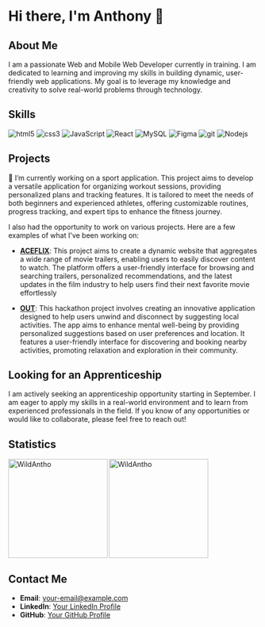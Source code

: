 # Hi there, I'm Anthony 👋

## About Me

I am a passionate Web and Mobile Web Developer currently in training. I am dedicated to learning and improving my skills in building dynamic, user-friendly web applications. My goal is to leverage my knowledge and creativity to solve real-world problems through technology.

## Skills

<p>
  <img alt="html5" src="https://img.shields.io/badge/-HTML5-E34F26?style=flat-square&logo=html5&logoColor=white" />
  <img alt="css3" src="https://img.shields.io/badge/-CSS3-264de4?style=flat-square&logo=css3&logoColor=white" />
  <img alt="JavaScript" src="https://img.shields.io/badge/-JavaScript-F0DB4F?style=flat-square&logo=JavaScript&logoColor=white" />
  <img alt="React" src="https://img.shields.io/badge/-React-45b8d8?style=flat-square&logo=react&logoColor=white" />
  <img alt="MySQL" src="https://img.shields.io/badge/-MySQL-F29111?style=flat-square&logo=MySQL&logoColor=white" />
  <img alt="Figma" src="https://img.shields.io/badge/-Figma-a259ff?style=flat-square&logo=Figma&logoColor=white" />
  <img alt="git" src="https://img.shields.io/badge/-Git-F14E32?style=flat-square&logo=git&logoColor=white" />
  <img alt="Nodejs" src="https://img.shields.io/badge/-Nodejs-44883e?style=flat-square&logo=Node.js&logoColor=white" />
</p>

## Projects

🔭 I’m currently working on a sport application. This project aims to develop a versatile application for organizing workout sessions, providing personalized plans and tracking features. It is tailored to meet the needs of both beginners and experienced athletes, offering customizable routines, progress tracking, and expert tips to enhance the fitness journey.

I also had the opportunity to work on various projects. Here are a few examples of what I've been working on:

- **[ACEFLIX]([link-to-project](https://aceflix-client.vercel.app/#haut-page))**: This project aims to create a dynamic website that aggregates a wide range of movie trailers, enabling users to easily discover content to watch. The platform offers a user-friendly interface for browsing and searching trailers, personalized recommendations, and the latest updates in the film industry to help users find their next favorite movie effortlessly
  
- **[OUT]([link-to-project](https://out-omega-dun.vercel.app/))**: This hackathon project involves creating an innovative application designed to help users unwind and disconnect by suggesting local activities. The app aims to enhance mental well-being by providing personalized suggestions based on user preferences and location. It features a user-friendly interface for discovering and booking nearby activities, promoting relaxation and exploration in their community.

## Looking for an Apprenticeship

I am actively seeking an apprenticeship opportunity starting in September. I am eager to apply my skills in a real-world environment and to learn from experienced professionals in the field. If you know of any opportunities or would like to collaborate, please feel free to reach out!

## Statistics

<p><img align="left" height="200" src="https://github-readme-stats.vercel.app/api/top-langs?username=WildAntho&show_icons=true&locale=en&layout=compact" alt="WildAntho" /></p>
<p><img height="200" src="https://github-readme-stats.vercel.app/api?username=WildAntho&show_icons=true&locale=en" alt="WildAntho" /></p>

## Contact Me

- **Email**: [your-email@example.com](mailto:your-email@example.com)
- **LinkedIn**: [Your LinkedIn Profile](https://www.linkedin.com/in/your-linkedin-profile)
- **GitHub**: [Your GitHub Profile](https://github.com/your-github-profile)

